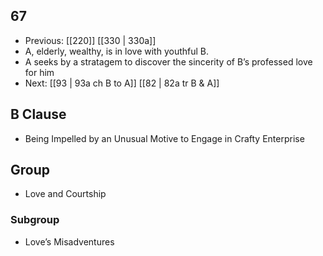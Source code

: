 ## 67
- Previous: [[220]] [[330 | 330a]] 
- A, elderly, wealthy, is in love with youthful B.
- A seeks by a stratagem to discover the sincerity of B’s professed love for him
- Next: [[93 | 93a ch B to A]] [[82 | 82a tr B &amp; A]] 

## B Clause
- Being Impelled by an Unusual Motive to Engage in Crafty Enterprise

## Group
- Love and Courtship

### Subgroup
- Love’s Misadventures

